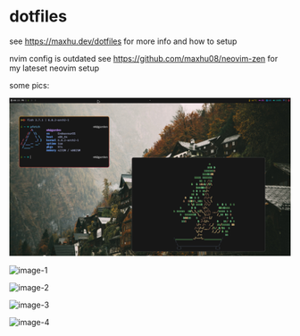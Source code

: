 # dotfiles

see https://maxhu.dev/dotfiles for more info and how to setup

nvim config is outdated see https://github.com/maxhu08/neovim-zen for my lateset neovim setup

some pics:

![gruvbox](./screenshots/gruvbox.png)

![image-1](./screenshots/1.png)

![image-2](./screenshots/2.png)

![image-3](./screenshots/3.png)

![image-4](./screenshots/4.png)
